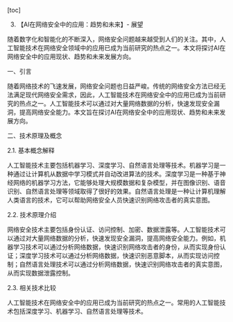 
[toc]                    
                
                
3. 【AI在网络安全中的应用：趋势和未来】- 展望

随着数字化和智能化的不断深入，网络安全问题越来越受到人们的关注。其中，人工智能技术在网络安全领域中的应用已成为当前研究的热点之一。本文将探讨AI在网络安全中的应用现状、趋势和未来发展方向。

一、引言

随着网络技术的飞速发展，网络安全问题也日益严峻。传统的网络安全方法已经无法满足现代网络安全需求，因此，人工智能技术在网络安全中的应用已成为当前研究的热点之一。人工智能技术可以通过对大量网络数据的分析，快速发现安全漏洞，提高网络安全能力。本文旨在探讨AI在网络安全中的应用现状、趋势和未来发展方向。

二、技术原理及概念

2.1. 基本概念解释

人工智能技术主要包括机器学习、深度学习、自然语言处理等技术。机器学习是一种通过让计算机从数据中学习模式并自动改进算法的技术。深度学习是一种基于神经网络的机器学习方法，它能够处理大规模数据和复杂模型，并在图像识别、语音识别、自然语言处理等领域取得了很好的效果。自然语言处理是一种让计算机理解人类语言的技术，它可以帮助网络安全人员快速识别网络攻击者的真实意图。

2.2. 技术原理介绍

网络安全技术主要包括身份认证、访问控制、加密、数据泄露等。人工智能技术可以通过对大量网络数据的分析，快速发现安全漏洞，提高网络安全能力。例如，机器学习技术可以通过分析网络数据，快速识别网络攻击者的身份，从而实现身份认证；深度学习技术可以通过分析网络数据，快速识别恶意脚本，从而实现访问控制；自然语言处理技术可以通过分析网络数据，快速识别网络攻击者的真实意图，从而实现数据泄露控制。

2.3. 相关技术比较

人工智能技术在网络安全中的应用已成为当前研究的热点之一。常用的人工智能技术包括深度学习、机器学习、自然语言处理等技术。

